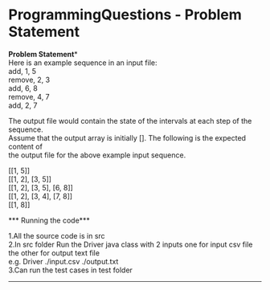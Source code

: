 # ProgrammingQuestions - Problem Statement   

**Problem Statement***  
Here is an example sequence in an input file:  
add, 1, 5  
remove, 2, 3  
add, 6, 8  
remove, 4, 7  
add, 2, 7  
  
The output file would contain the state of the intervals at each step of the sequence.   
Assume that the output array is initially []. The following is the expected content of   
the output file for the above example input sequence.  

[[1, 5]]  
[[1, 2], [3, 5]]  
[[1, 2], [3, 5], [6, 8]]  
[[1, 2], [3, 4], [7, 8]]  
[[1, 8]]  

*** Running the code***  

1.All the source code is in src   
2.In src folder Run the Driver java class with 2 inputs one for input csv file the other for output text file  
e.g. Driver ./input.csv ./output.txt  
3.Can run the test cases in test folder  

************************************************************************************
